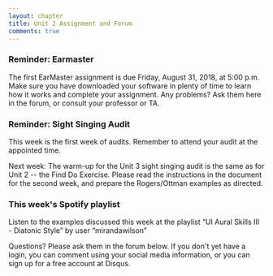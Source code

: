 ```yaml
---
layout: chapter
title: Unit 2 Assignment and Forum
comments: true
---
```


### Reminder: Earmaster 

The first EarMaster assignment is due Friday, August 31, 2018, at 5:00 p.m. Make sure you have downloaded your software in plenty of time to learn how it works and complete your assignment. Any problems? Ask them here in the forum, or consult your professor or TA.

### Reminder: Sight Singing Audit 

This week is the first week of audits. Remember to attend your audit at the appointed time.

Next week: The warm-up for the Unit 3 sight singing audit is the same as for Unit 2 -- the Find Do Exercise. Please read the instructions in the document for the second week, and prepare the Rogers/Ottman examples as directed.

### This week's Spotify playlist

Listen to the examples discussed this week at the playlist “UI Aural Skills III - Diatonic Style” by user “mirandawilson”

Questions? Please ask them in the forum below. If you don't yet have a login, you can comment using your social media information, or you can sign up for a free account at Disqus.